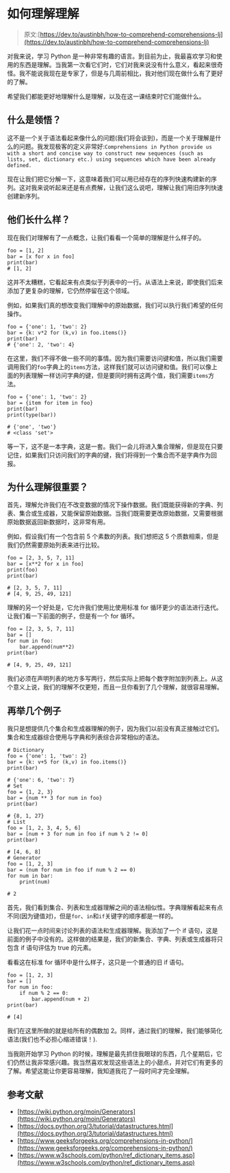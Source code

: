 # 如何理解理解

> 原文:[https://dev.to/austinbh/how-to-comprehend-comprehensions-lj](https://dev.to/austinbh/how-to-comprehend-comprehensions-lj)

对我来说，学习 Python 是一种非常有趣的语言。到目前为止，我最喜欢学习和使用的东西是理解。当我第一次看它们时，它们对我来说没有什么意义，看起来很奇怪。我不能说我现在是专家了，但是与几周前相比，我对他们现在做什么有了更好的了解。

希望我们都能更好地理解什么是理解，以及在这一课结束时它们能做什么。

## [](#what-is-a-comprehension)什么是领悟？

这不是一个关于语法看起来像什么的问题(我们将会谈到)，而是一个关于理解是什么的问题。我发现极客的定义非常好:`Comprehensions in Python provide us with a short and concise way to construct new sequences (such as lists, set, dictionary etc.) using sequences which have been already defined.`

现在让我们把它分解一下，这意味着我们可以用已经存在的序列快速构建新的序列。这对我来说听起来还是有点费解，让我们这么说吧，理解让我们用旧序列快速创建新序列。

## [](#what-do-they-look-like)他们长什么样？

现在我们对理解有了一点概念，让我们看看一个简单的理解是什么样子的。

```
foo = [1, 2]
bar = [x for x in foo]
print(bar)
# [1, 2] 
```

这并不太糟糕，它看起来有点类似于列表中的一行。从语法上来说，即使我们后来添加了更复杂的理解，它仍然停留在这个领域。

例如，如果我们真的想改变我们理解中的原始数据，我们可以执行我们希望的任何操作。

```
foo = {'one': 1, 'two': 2}
bar = {k: v*2 for (k,v) in foo.items()}
print(bar)
# {'one': 2, 'two': 4} 
```

在这里，我们不得不做一些不同的事情。因为我们需要访问键和值，所以我们需要调用我们的`foo`字典上的`items`方法，这样我们就可以访问键和值。我们可以像上面的列表理解一样访问字典的键，但是要同时拥有这两个值，我们需要`items`方法。

```
foo = {'one': 1, 'two': 2}
bar = {item for item in foo}
print(bar)
print(type(bar))

# {'one', 'two'}
# <class 'set'> 
```

等一下，这不是一本字典，这是一套。我们一会儿将进入集合理解，但是现在只要记住，如果我们只访问我们的字典的键，我们将得到一个集合而不是字典作为回报。

## 为什么理解很重要？

首先，理解允许我们在不改变数据的情况下操作数据。我们既能获得新的字典、列表、集合或生成器，又能保留原始数据。当我们既需要更改原始数据，又需要根据原始数据返回新数据时，这非常有用。

例如，假设我们有一个包含前 5 个素数的列表。我们想把这 5 个质数相乘，但是我们仍然需要原始列表来进行比较。

```
foo = [2, 3, 5, 7, 11]
bar = [x**2 for x in foo]
print(foo)
print(bar)

# [2, 3, 5, 7, 11]
# [4, 9, 25, 49, 121] 
```

理解的另一个好处是，它允许我们使用比使用标准 for 循环更少的语法进行迭代。让我们看一下前面的例子，但是有一个 for 循环。

```
foo = [2, 3, 5, 7, 11]
bar = []
for num in foo:
    bar.append(num**2)
print(bar)

# [4, 9, 25, 49, 121] 
```

我们必须在声明列表的地方多写两行，然后实际上把每个数字附加到列表上。从这个意义上说，我们的理解不仅更短，而且一旦你看到了几个理解，就很容易理解。

## [](#a-few-more-examples)再举几个例子

我只是想提供几个集合和生成器理解的例子，因为我们以前没有真正接触过它们。集合和生成器综合使用与字典和列表综合非常相似的语法。

```
# Dictionary 
foo = {'one': 1, 'two': 2}
bar = {k: v+5 for (k,v) in foo.items()}
print(bar)

# {'one': 6, 'two': 7} 
# Set 
foo = {1, 2, 3}
bar = {num ** 3 for num in foo}
print(bar)

# {8, 1, 27} 
# List 
foo = [1, 2, 3, 4, 5, 6]
bar = [num + 3 for num in foo if num % 2 != 0]
print(bar)

# [4, 6, 8] 
# Generator 
foo = [1, 2, 3]
bar = (num for num in foo if num % 2 == 0)
for num in bar:
    print(num)

# 2 
```

首先，我们看到集合、列表和生成器理解之间的语法相似性。字典理解看起来有点不同(因为键值对)，但是`for`、`in`和`if`关键字的顺序都是一样的。

让我们花一点时间来讨论列表的语法和生成器理解。我添加了一个 if 语句，这是前面的例子中没有的。这样做的结果是，我们的新集合、字典、列表或生成器将只包含 if 语句评估为 true 的元素。

看看这在标准 for 循环中是什么样子，这只是一个普通的旧 if 语句。

```
foo = [1, 2, 3]
bar = []
for num in foo:
    if num % 2 == 0:
        bar.append(num + 2)
print(bar)

# [4] 
```

我们在这里所做的就是给所有的偶数加 2。同样，通过我们的理解，我们能够简化语法(我们也不必担心缩进错误！).

当我刚开始学习 Python 的时候，理解是最先抓住我眼球的东西，几个星期后，它们仍然让我非常感兴趣。我当然喜欢发现这些语法上的小甜点，并对它们有更多的了解。希望这能让你更容易理解，我知道我花了一段时间才完全理解。

## [](#references)参考文献

*   [https://wiki.python.org/moin/Generators](https://wiki.python.org/moin/Generators)
*   [https://docs.python.org/3/tutorial/datastructures.html](https://docs.python.org/3/tutorial/datastructures.html)
*   [https://www.geeksforgeeks.org/comprehensions-in-python/](https://www.geeksforgeeks.org/comprehensions-in-python/)
*   [https://www.w3schools.com/python/ref_dictionary_items.asp](https://www.w3schools.com/python/ref_dictionary_items.asp)